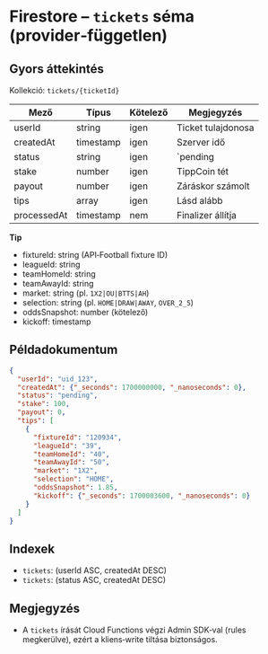 # Firestore – `tickets` séma (provider‑független)

## Gyors áttekintés
Kollekció: `tickets/{ticketId}`

| Mező | Típus | Kötelező | Megjegyzés |
|---|---|---|---|
| userId | string | igen | Ticket tulajdonosa |
| createdAt | timestamp | igen | Szerver idő |
| status | string | igen | `pending|won|lost|void` |
| stake | number | igen | TippCoin tét |
| payout | number | igen | Záráskor számolt |
| tips | array<Tip> | igen | Lásd alább |
| processedAt | timestamp | nem | Finalizer állítja |

**Tip**
- fixtureId: string (API‑Football fixture ID)
- leagueId: string
- teamHomeId: string
- teamAwayId: string
- market: string (pl. `1X2|OU|BTTS|AH`)
- selection: string (pl. `HOME|DRAW|AWAY`, `OVER_2_5`)
- oddsSnapshot: number (kötelező)
- kickoff: timestamp

## Példadokumentum
```json
{
  "userId": "uid_123",
  "createdAt": {"_seconds": 1700000000, "_nanoseconds": 0},
  "status": "pending",
  "stake": 100,
  "payout": 0,
  "tips": [
    {
      "fixtureId": "120934",
      "leagueId": "39",
      "teamHomeId": "40",
      "teamAwayId": "50",
      "market": "1X2",
      "selection": "HOME",
      "oddsSnapshot": 1.85,
      "kickoff": {"_seconds": 1700003600, "_nanoseconds": 0}
    }
  ]
}
```

## Indexek
- `tickets`: (userId ASC, createdAt DESC)
- `tickets`: (status ASC, createdAt DESC)

## Megjegyzés
- A `tickets` írását Cloud Functions végzi Admin SDK‑val (rules megkerülve), ezért a kliens‑write tiltása biztonságos.
